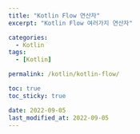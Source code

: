 ```yaml
---
title: "Kotlin Flow 연산자"
excerpt: "Kotlin Flow 여러가지 연산자"

categories:
  - Kotlin
tags:
  - [Kotlin]

permalink: /kotlin/kotlin-flow/

toc: true
toc_sticky: true

date: 2022-09-05
last_modified_at: 2022-09-05
---
```


## 

